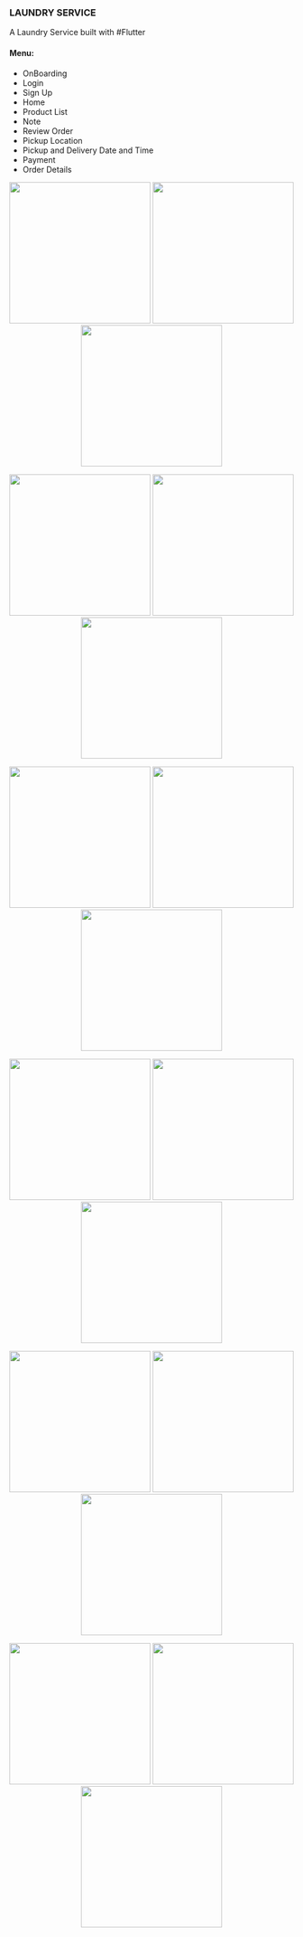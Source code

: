 <h3> LAUNDRY SERVICE </h3>
A Laundry Service built with #Flutter
<h4>Menu:</h4>
<ul>
<li>OnBoarding</li>
<li>Login</li>
<li>Sign Up</li>
<li>Home</li>
<li>Product List</li>
<li>Note</li>
<li>Review Order</li>
<li>Pickup Location</li>
<li>Pickup and Delivery Date and Time</li>
<li>Payment</li>
<li>Order Details</li>
</ul>
<p align="center">
<img src="onboarding.png" width="250">  <img src="login.png" width="250"> <img src="signup.png" width="250">
</p>
<p align="center">
<img src="home.png" width="250">  <img src="product-list1.png" width="250"> <img src="product-list2.png" width="250">
</p>
<p align="center">
<img src="note1.png" width="250">  <img src="note2.png" width="250"> <img src="note3.png" width="250">
</p>
<p align="center">
<img src="review-order.png" width="250">  <img src="pickup-address1.png" width="250"> <img src="pickup-address2.png" width="250">
</p>

<p align="center">
<img src="pickup-address3.png" width="250"> <img src="pickup-address4.png" width="250"> <img src="pickup-date1.png" width="250">
</p>
<p align="center">
<img src="pickup-date2.png" width="250">  <img src="payment.png" width="250"> <img src="order-details.png" width="250"> 
</p>

